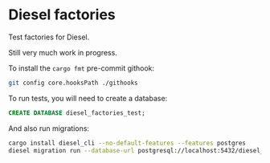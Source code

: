 # Diesel factories

Test factories for Diesel.

Still very much work in progress.

To install the `cargo fmt` pre-commit githook:

```sh
git config core.hooksPath ./githooks
```

To run tests, you will need to create a database:

```sql
CREATE DATABASE diesel_factories_test;
```

And also run migrations:

```sh
cargo install diesel_cli --no-default-features --features postgres
diesel migration run --database-url postgresql://localhost:5432/diesel_factories_test
```

